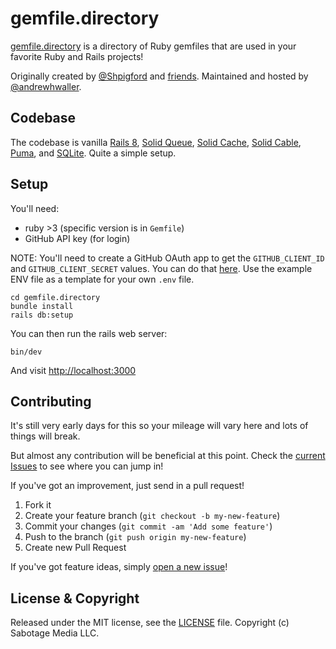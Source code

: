 # gemfile.directory

[gemfile.directory](https://gemfile.directory) is a directory of Ruby gemfiles that are used in your favorite Ruby and Rails projects!

Originally created by [@Shpigford](https://twitter.com/Shpigford) and [friends](https://github.com/Shpigford/gemfile.directory/graphs/contributors).
Maintained and hosted by [@andrewhwaller](https://twitter.com/andrewhwaller).

## Codebase

The codebase is vanilla [Rails 8](https://rubyonrails.org/), [Solid Queue](https://github.com/rails/solid_queue), [Solid Cache](https://github.com/rails/solid_cache), [Solid Cable](https://github.com/rails/solid_cable), [Puma](http://puma.io/), and [SQLite](https://www.sqlite.org/). Quite a simple setup.

## Setup

You'll need:

- ruby >3 (specific version is in `Gemfile`)
- GitHub API key (for login)

NOTE: You'll need to create a GitHub OAuth app to get the `GITHUB_CLIENT_ID` and `GITHUB_CLIENT_SECRET` values. You can do that [here](https://github.com/settings/applications/new). Use the example ENV file as a template for your own `.env` file.
```shell
cd gemfile.directory
bundle install
rails db:setup
```

You can then run the rails web server:

```shell
bin/dev
```

And visit [http://localhost:3000](http://localhost:3000)

## Contributing

It's still very early days for this so your mileage will vary here and lots of things will break.

But almost any contribution will be beneficial at this point. Check the [current Issues](https://github.com/andrewhwaller/gemfile.directory/issues) to see where you can jump in!

If you've got an improvement, just send in a pull request!

1. Fork it
2. Create your feature branch (`git checkout -b my-new-feature`)
3. Commit your changes (`git commit -am 'Add some feature'`)
4. Push to the branch (`git push origin my-new-feature`)
5. Create new Pull Request

If you've got feature ideas, simply [open a new issue](https://github.com/andrewhwaller/gemfile.directory/issues/new)!

## License & Copyright

Released under the MIT license, see the [LICENSE](https://github.com/andrewhwaller/gemfile.directory/blob/main/LICENSE) file. Copyright (c) Sabotage Media LLC.
